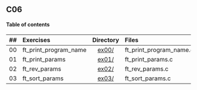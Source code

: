 ## C06

#### Table of contents

|  ##  |			Exercises				|	Directory	|	Files			|	Moulinette	|
|:----:|:-----------------------------------|:-------------:|:------------------|:-------------:|
|  00  |ft_print_program_name						|	[ex00/](https://github.com/somedevv/42-C-Piscine/tree/master/C06/ex00)		|ft_print_program_name.c	| OK! :D |
|  01  |ft_print_params							|	[ex01/](https://github.com/somedevv/42-C-Piscine/tree/master/C06/ex01)		|ft_print_params.c			| OK! :D |
|  02  |ft_rev_params							|	[ex02/](https://github.com/somedevv/42-C-Piscine/tree/master/C06/ex02)		|ft_rev_params.c		| OK! :D |
|  03  |ft_sort_params									|	[ex03/](https://github.com/somedevv/42-C-Piscine/tree/master/C06/ex03)		|ft_sort_params.c				| OK! :D |
